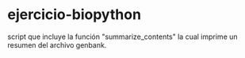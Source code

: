 # ejercicio-biopython
script que incluye la función "summarize_contents" la cual imprime un resumen del archivo genbank.
